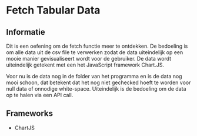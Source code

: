 # Fetch Tabular Data

## Informatie
Dit is een oefening om de fetch functie meer te ontdekken. De bedoeling is om alle data uit de csv file te verwerken zodat de data uiteindelijk 
op een mooie manier gevisualiseert wordt voor de gebruiker. De data wordt uiteindelijk getekent met een het JavaScript framework Chart.JS.

Voor nu is de data nog in de folder van het programma en is de data nog mooi schoon, dat betekent dat het nog niet gechecked hoeft te worden voor
null data of onnodige white-space. Uiteindelijk is de bedoeling om de data op te halen via een API call.

## Frameworks
* ChartJS